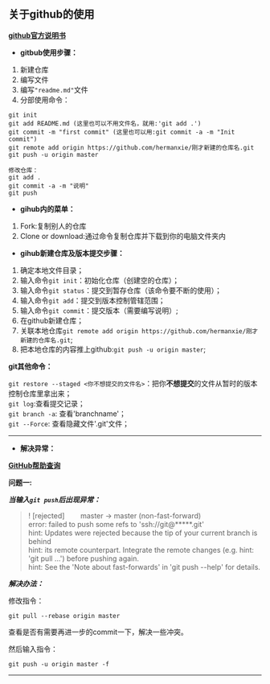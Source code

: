 ## 关于github的使用

[**github官方说明书**](https://git-scm.com/book/zh/v2)

* **gitbub使用步骤：**

1. 新建仓库
2. 编写文件
3. 编写`"readme.md"`文件
4. 分部使用命令：
```
git init
git add README.md (这里也可以不用文件名，就用:'git add .')
git commit -m "first commit" (这里也可以用:git commit -a -m "Init commit")
git remote add origin https://github.com/hermanxie/刚才新建的仓库名.git
git push -u origin master

修改仓库：
git add .
git commit -a -m "说明"
git push
```

* **gihub内的菜单：**

1. Fork:复制别人的仓库
2. Clone or download:通过命令复制仓库并下载到你的电脑文件夹内

* **gihub新建仓库及版本提交步骤：**
1. 确定本地文件目录；
2. 输入命令`git init`：初始化仓库（创建空的仓库）；
3. 输入命令`git status`：提交到暂存仓库（该命令要不断的使用）；
4. 输入命令`git add`：提交到版本控制管辖范围；
5. 输入命令`git commit`：提交版本（需要编写说明）;
6. 在github新建仓库；
7. 关联本地仓库`git remote add origin https://github.com/hermanxie/刚才新建的仓库名.git`;  
8. 把本地仓库的内容推上github:`git push -u origin master`;

**git其他命令：**

`git restore --staged <你不想提交的文件名>`：把你**不想提交**的文件从暂时的版本控制仓库里拿出来；  
`git log`:查看提交记录；  
`git branch -a`: 查看'branchname'；  
`git --Force`: 查看隐藏文件'.git'文件；  


---
* **解决异常：**

[**GitHub帮助查询**](https://help.github.com/cn/github)

**问题一:**

***当输入`git push`后出现异常：***  
>! [rejected]        master -> master (non-fast-forward)  
error: failed to push some refs to 'ssh://git@*****.git'  
hint: Updates were rejected because the tip of your current branch is behind  
hint: its remote counterpart. Integrate the remote changes (e.g.
hint: 'git pull ...') before pushing again.  
hint: See the 'Note about fast-forwards' in 'git push --help' for details.

***解决办法：***

修改指令：

`git pull --rebase origin master`
 

查看是否有需要再进一步的commit一下，解决一些冲突。

然后输入指令：

`git push -u origin master -f`

---